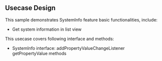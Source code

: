 ## Usecase Design

This sample demonstrates SystemInfo feature basic functionalities, include:

* Get system information in list view

This usecase covers following interface and methods:

* SystemInfo interface: addPropertyValueChangeListener getPropertyValue methods
